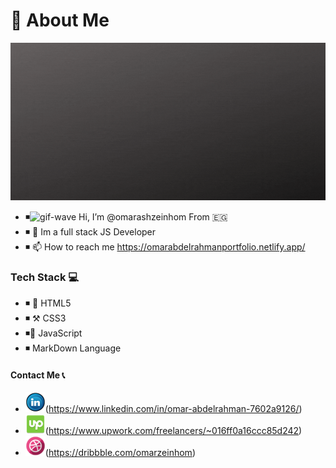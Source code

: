 # 🦱 About Me 

![intro-image][intro-image]


- ◾![gif-wave][gif-wave] Hi, I’m @omarashzeinhom From 🇪🇬
- ◾ 👀 Im a full stack JS Developer
- ◾ 📫 How to reach me https://omarabdelrahmanportfolio.netlify.app/


### Tech Stack 💻

- ◾ 🔧 HTML5 
- ◾ ⚒️ CSS3
- ◾🔩 JavaScript 
- ◾ MarkDown Language 


#### Contact Me 📞
- ![linkedin-image][linkedin-image](https://www.linkedin.com/in/omar-abdelrahman-7602a9126/)
- ![upwork-image][upwork-image](https://www.upwork.com/freelancers/~016ff0a16ccc85d242)
- ![dribbble-image][dribbble-image](https://dribbble.com/omarzeinhom)

<!---
omarashzeinhom/omarashzeinhom is a ✨ special ✨ repository because its `README.md` (this file) appears on your GitHub profile.
You can click the Preview link to take a look at your changes.
--->


<!-- MARKDOWN LINKS & IMAGES -->

<!-- https://www.markdownguide.org/basic-syntax/#reference-style-links -->

[intro-image]: img/gifaboutme.gif
[gif-wave]: https://cdn.jsdelivr.net/gh/Readme-Workflows/Readme-Icons@main/icons/gifs/wave.gif
[linkedin-image]: img/linkedin_11601.png
[dribbble-image]: img/dribble_logo_icon_154493.png
[upwork-image]:  img/upwork_94116.png

